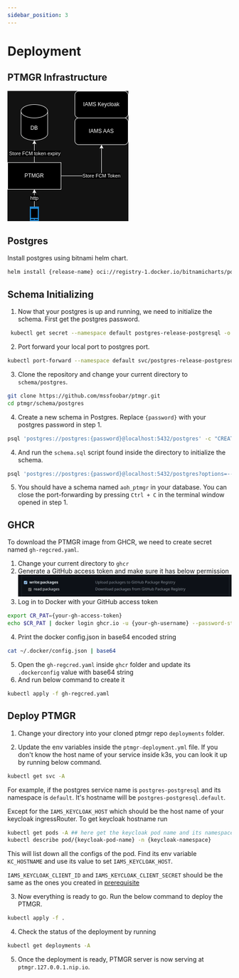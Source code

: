 ```yaml
---
sidebar_position: 3
---
```

# Deployment

## PTMGR Infrastructure

![Deploy](PTMGR-infra.png)

## Postgres

Install postgres using bitnami helm chart.
```bash
helm install {release-name} oci://registry-1.docker.io/bitnamicharts/postgresql
```

## Schema Initializing

1. Now that your postgres is up and running, we need to initialize the schema. First get the postgres password.
```bash
 kubectl get secret --namespace default postgres-release-postgresql -o jsonpath="{.data.postgres-password}" | base64 -d
```

2. Port forward your local port to postgres port.
```bash
kubectl port-forward --namespace default svc/postgres-release-postgresql 5432:5432
```

3. Clone the repository and change your current directory to `schema/postgres`.
```bash
git clone https://github.com/mssfoobar/ptmgr.git
cd ptmgr/schema/postgres
```

4. Create a new schema in Postgres. Replace `{password}` with your postgres password in step 1.
```bash
psql 'postgres://postgres:{password}@localhost:5432/postgres' -c "CREATE SCHEMA aoh_ptmgr"
```

4. And run the `schema.sql` script found inside the directory to initialize the schema.
```bash
psql 'postgres://postgres:{password}@localhost:5432/postgres?options=--search_path%3daoh_ptmgr' -f schema.sql
```

5. You should have a schema named `aoh_ptmgr` in your database. You can close the port-forwarding by pressing `Ctrl + C`
   in the terminal window opened in step 1.

## GHCR

To download the PTMGR image from GHCR, we need to create secret named `gh-regcred.yaml`.

1. Change your current directory to `ghcr`
2. Generate a GitHub access token and make sure it has below permission
   ![ghcr](./ghcr.png)
3. Log in to Docker with your GitHub access token
```bash
export CR_PAT={your-gh-access-token}
echo $CR_PAT | docker login ghcr.io -u {your-gh-username} --password-stdin
```
4. Print the docker config.json in base64 encoded string
```bash
cat ~/.docker/config.json | base64
```
5. Open the `gh-regcred.yaml` inside `ghcr` folder and update its `.dockerconfig` value with base64 string
6. And run below command to create it
```bash
kubectl apply -f gh-regcred.yaml
```

## Deploy PTMGR
 1. Change your directory into your cloned ptmgr repo `deployments` folder.

2. Update the env variables inside the `ptmgr-deployment.yml` file. If you don't know the host name of your service 
   inside k3s, you can look it up by running below command.

```bash
kubectl get svc -A
```

For example, if the postgres service name is `postgres-postgresql` and its namespace is `default`. It's hostname will be 
`postgres-postgresql.default`. 

Except for the `IAMS_KEYCLOAK_HOST` which should be the host name of your 
keycloak ingressRouter. To get keycloak hostname run 

```bash
kubectl get pods -A ## here get the keycloak pod name and its namespace
kubectl describe pod/{keycloak-pod-name} -n {keycloak-namespace}
```

This will list down all the configs of the pod. Find its env variable `KC_HOSTNAME` and use its value to set 
`IAMS_KEYCLOAK_HOST`.

`IAMS_KEYCLOAK_CLIENT_ID` and `IAMS_KEYCLOAK_CLIENT_SECRET` should be the same as the ones you created in 
[prerequisite](./1_prerequisite.md)

3. Now everything is ready to go. Run the below command to deploy the PTMGR.

```bash
kubectl apply -f .
```

4. Check the status of the deployment by running

```bash
kubectl get deployments -A
```

5. Once the deployment is ready, PTMGR server is now serving at `ptmgr.127.0.0.1.nip.io`.
